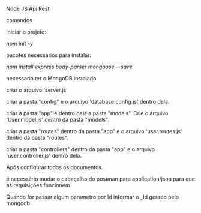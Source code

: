 Node JS Api Rest

comandos

iniciar o projeto:

*npm init -y* 

pacotes necessários para instalar:

*npm install express body-parser mongoose --save*

necessario ter o MongoDB instalado 

criar o arquivo 'server.js'

criar a pasta "config" e o arquivo 'database.config.js' dentro dela.

criar a pasta "app" e dentro dela a pasta "models". Crie o arquivo 'User.model.js' dentro da pasta "models".

criar a pasta "routes" dentro da pasta "app" e o arquivo 'user.routes.js' dentro da pasta "routes".

criar a pasta "controllers" dentro da pasta "app" e o arquivo 'user.controller.js' dentro dela.

Após configurar todos os documentos.

é necessário mudar o cabeçalho do postman para application/json para que as requisições funcionem.

Quando for passar algum parametro por Id informar o _Id gerado pelo mongodb
